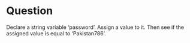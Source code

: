 # Question
Declare a string variable ‘password’. Assign a value to it. Then see if the assigned value is equal to ‘Pakistan786’.
